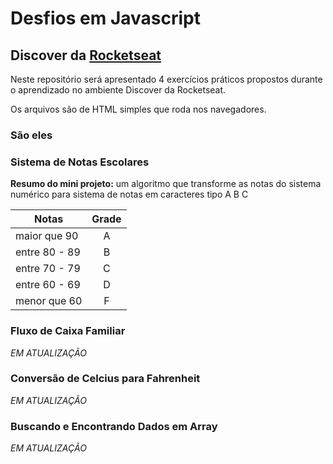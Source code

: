 # Desfios em Javascript

## Discover da [Rocketseat](http://www.rocketseat.com.br)

Neste repositório será apresentado 4 exercícios práticos propostos durante o aprendizado no ambiente Discover da Rocketseat.

Os arquivos são de HTML simples que roda nos navegadores.

### São eles

### Sistema de Notas Escolares

**Resumo do mini projeto:** um algoritmo que transforme as notas do sistema numérico para sistema de notas em caracteres tipo A B C

|Notas           |Grade |
|----            |:----:|
|maior que 90    |   A  |
|entre 80 - 89   |   B  |
|entre 70 - 79   |   C  |
|entre 60 - 69   |   D  |
|menor que 60    |   F  |

### Fluxo de Caixa Familiar

*EM ATUALIZAÇÃO*

### Conversão de Celcius para Fahrenheit

*EM ATUALIZAÇÃO*

### Buscando e Encontrando Dados em Array

*EM ATUALIZAÇÃO*
